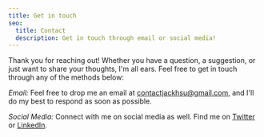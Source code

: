 ```yaml
---
title: Get in touch
seo:
  title: Contact
  description: Get in touch through email or social media!
---
```


Thank you for reaching out! Whether you have a question, a suggestion, or just want to share your thoughts, I'm all ears. Feel free to get in touch through any of the methods below:

_Email:_
Feel free to drop me an email at [contactjackhsu@gmail.com](mailto:contactjackhsu@gmail.com), and I'll do my best to respond as soon as possible.

_Social Media:_
Connect with me on social media as well. Find me on [Twitter](https://x.com/TZUCHUNHSU1) or [LinkedIn](https://www.linkedin.com/in/jakhsu).
